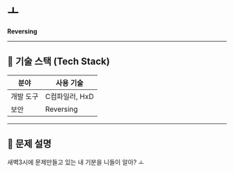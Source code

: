 # ㅗ

**Reversing**

---

## 📌 기술 스택 (Tech Stack)

| 분야     | 사용 기술         |
|----------|------------------|
| 개발 도구 | C컴파일러, HxD   |
| 보안     | Reversing        |

---

## 📝 문제 설명

새벽3시에 문제만들고 있는 내 기분을 니들이 알아?
ㅗ
